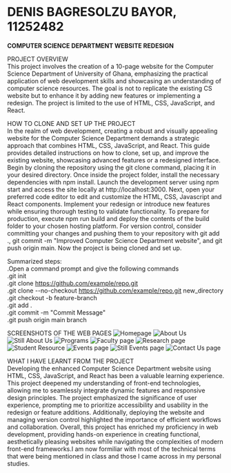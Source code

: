 # DENIS BAGRESOLZU BAYOR, 11252482

<b>COMPUTER SCIENCE DEPARTMENT WEBSITE REDESIGN</b>

PROJECT OVERVIEW</br>
This project involves the creation of a 10-page website for the Computer Science Department of University of Ghana, emphasizing the practical application of web development skills and showcasing an understanding of computer science resources. The goal is not to replicate the existing CS website but to enhance it by adding new features or implementing a redesign. The project is limited to the use of HTML, CSS, JavaScript, and React.

HOW TO CLONE AND SET UP THE PROJECT</br>
In the realm of web development, creating a robust and visually appealing website for the Computer Science Department demands a strategic approach that combines HTML, CSS, JavaScript, and React. This guide provides detailed instructions on how to clone, set up, and improve the existing website, showcasing advanced features or a redesigned interface.
Begin by cloning the repository using the git clone <repository-url> command, placing it in your desired directory. Once inside the project folder, install the necessary dependencies with npm install. Launch the development server using npm start and access the site locally at http://localhost:3000.
Next, open your preferred code editor to edit and customize the HTML, CSS, Javascript and React components. Implement your redesign or introduce new features while ensuring thorough testing to validate functionality. To prepare for production, execute npm run build and deploy the contents of the build folder to your chosen hosting platform.
For version control, consider committing your changes and pushing them to your repository with git add ., git commit -m "Improved Computer Science Department website", and git push origin main. Now the project is being cloned and set up.

Summarized steps:</br>
.Open a command prompt and give the following commands</br>
.git init</br>
.git clone https://github.com/example/repo.git</br>
.git clone --no-checkout https://github.com/example/repo.git new_directory</br>
.git checkout -b feature-branch</br>
.git add .</br>
.git commit -m "Commit Message"</br>
.git push origin main branch

SCREENSHOTS OF THE WEB PAGES
![Homepage](./Screenshots/Screenshot%20(27).png)
![About Us](./Screenshots/Screenshot%20(28).png)
![Still About Us](./Screenshots/Screenshot%20(30).png)
![Programs](./Screenshots/Screenshot%20(31).png)
![Faculty page](./Screenshots/Screenshot%20(32).png)
![Research page](./Screenshots/Screenshot%20(33).png)
![Student Resource](./Screenshots/Screenshot%20(34).png)
![Events page](./Screenshots/Screenshot%20(35).png)
![Still Events page](./Screenshots/Screenshot%20(36).png)
![Contact Us page](./Screenshots/Screenshot%20(37).png)




WHAT I HAVE LEARNT FROM THE PROJECT</br>
Developing the enhanced Computer Science Department website using HTML, CSS, JavaScript, and React has been a valuable learning experience. This project deepened my understanding of front-end technologies, allowing me to seamlessly integrate dynamic features and responsive design principles. The project emphasized the significance of user experience, prompting me to prioritize accessibility and usability in the redesign or feature additions. Additionally, deploying the website and managing version control highlighted the importance of efficient workflows and collaboration. Overall, this project has enriched my proficiency in web development, providing hands-on experience in creating functional, aesthetically pleasing websites while navigating the complexities of modern front-end frameworks.I am now formiliar with most of the technical terms that were being mentioned in class and those I came across in my personal studies.
